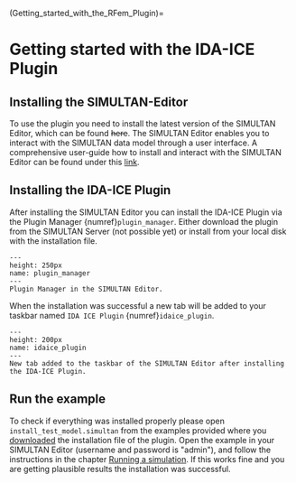 (Getting_started_with_the_RFem_Plugin)=

# Getting started with the IDA-ICE Plugin

## Installing the SIMULTAN-Editor

To use the plugin you need to install the latest version of the SIMULTAN Editor, which can be
found <strike>here</strike>. The SIMULTAN Editor enables you to interact
with the SIMULTAN data model through a user interface. A comprehensive user-guide how to install and interact with the
SIMULTAN Editor can be found under this [link](https://github.com/bph-tuwien/SIMULTAN.Documentation/wiki).

## Installing the IDA-ICE Plugin

After installing the SIMULTAN Editor you can install the IDA-ICE Plugin via the Plugin Manager {numref}`plugin_manager`.
Either download the plugin from the SIMULTAN Server (not possible yet) or install from your local disk with the
installation file.

```{figure} img/plugin_manager.png
---
height: 250px
name: plugin_manager
---
Plugin Manager in the SIMULTAN Editor.
```

When the installation was successful a new tab will be added to your taskbar named `IDA ICE Plugin`
{numref}`idaice_plugin`.

```{figure} img/idaice_plugin.png
---
height: 200px
name: idaice_plugin
---
New tab added to the taskbar of the SIMULTAN Editor after installing the IDA-ICE Plugin.
```

## Run the example

To check if everything was installed properly please open `install_test_model.simultan` from the examples provided where
you [downloaded](https://github.com/bph-tuwien/GBS.Plugins/releases) the installation file of the plugin. Open the
example in your SIMULTAN Editor (username and password is "admin"), and follow the instructions in the
chapter [Running a simulation](Running_a_simulation.md). If this works fine and you are getting plausible results the
installation was successful. 